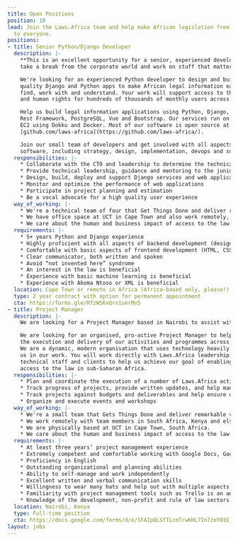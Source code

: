 ```yaml
---
title: Open Positions
position: 10
lead: Join the Laws.Africa team and help make African legislation freely available
  to everyone.
positions:
- title: Senior Python/Django Developer
  description: |-
    **This is an excellent opportunity for a senior, experienced developer to
    take a break from the corporate world and work on stuff that matters.**

    We're looking for an experienced Python developer to design and build high
    quality Django and Python apps to make African legal information easier to
    find, work with and understand. Your work will support access to the law
    and human rights for hundreds of thousands of monthly users across Africa.

    Help us build legal information applications using Python, Django, Django
    Rest Framework, PostgreSQL, Vue and Bootstrap. Our services run on Amazon
    EC2 using Dokku and Docker. Most of our software is open source at
    [github.com/laws-africa](https://github.com/laws-africa/).

    Join our small team of developers and get involved with all aspects of our
    software, including strategy, design, implementation, devops and support.
  responsibilities: |-
    * Collaborate with the CTO and leadership to determine the technical strategy for Laws.Africa.
    * Provide technical leadership, guidance and mentoring to the junior team members
    * Design, build, deploy and support Django services and web applications that improve access to African legal information
    * Monitor and optimize the performance of web applications
    * Participate in project planning and estimation
    * Be a vocal advocate for a high quality user experience
  way_of_working: |-
    * We're a technical team of four that Get Things Done and deliver remarkable value to our users.
    * We have office space at UCT in Cape Town and also work remotely, with team members in South Africa, Kenya and elsewhere in Africa.
    * We care about the human and business impact of access to the law.
  requirements: |-
    * 5+ years Python and Django experience
    * Highly proficient with all aspects of backend development (design, implementation, testing, debugging, documentation, operations)
    * Comfortable with basic aspects of frontend development (HTML, CSS, Javascript)
    * Clear communicator, both written and spoken
    * Avoid “not invented here” syndrome
    * An interest in the law is beneficial
    * Experience with basic machine learning is beneficial
    * Experience with Akoma Ntoso or XML is beneficial
  location: Cape Town or remote in Africa (Africa-based only, please!)
  type: 2 year contract with option for permanent appointment
  cta: https://forms.gle/RfzWSKvQrn1serMv5
- title: Project Manager
  description: |-
    We are looking for a Project Manager based in Nairobi to assist with the management and execution of our programmes to enable free access to African law.

    We are looking for an organised, pro-active Project Manager to help manage
    the execution and delivery of our activities and programmes across Africa.
    We are a dynamic, modern organisation that uses technology heavily to aid
    us in our work. You will work directly with Laws.Africa leadership,
    technical staff and clients to help us achieve our goal of enabling free
    access to the law in sub-Saharan Africa.
  responsibilities: |-
    * Plan and coordinate the execution of a number of Laws.Africa activities and programmes
    * Track progress of projects, provide written updates, and help manage risks
    * Track projects against budgets and deliverables and help ensure on-time, on-budget delivery
    * Organize and execute events and workshops
  way_of_working: |-
    * We're a small team that Gets Things Done and deliver remarkable value to our partners, users and clients.
    * We work remotely with team members in South Africa, Kenya and elsewhere in Africa.
    * We are physically based at UCT in Cape Town, South Africa.
    * We care about the human and business impact of access to the law.
  requirements: |-
    * At least three years’ project management experience
    * Extremely competent and comfortable working with Google Docs, Google Sheets, Office 365 and/or MS Excel and Word
    * Proficiency in English
    * Outstanding organizational and planning abilities
    * Ability to self-manage and work independently
    * Excellent written and verbal communication skills
    * Willingness to wear many hats and help out with multiple aspects of running a small, busy, non-profit organisation
    * Familiarity with project management tools such as Trello is an advantage
    * Knowledge of the development, non-profit and rule of law sectors is an advantage
  location: Nairobi, Kenya
  type: Full-time position
  cta: https://docs.google.com/forms/d/e/1FAIpQLSfTLcmTrwKHL7In7zoYO1E_MLdAFxWGImeYukeCgp67sjskPg/viewform
layout: jobs
---
```

